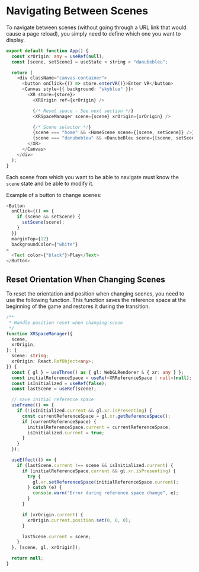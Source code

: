 # Navigating Between Scenes

To navigate between scenes (without going through a URL link that would cause a page reload), you simply need to define which one you want to display.

```typescript
export default function App() {
  const xrOrigin: any = useRef(null);
  const [scene, setScene] = useState < string > "danubebleu";

  return (
    <div className="canvas-container">
      <button onClick={() => store.enterVR()}>Enter VR</button>
      <Canvas style={{ background: "skyblue" }}>
        <XR store={store}>
          <XROrigin ref={xrOrigin} />

          {/* Reset space - See next section */}
          <XRSpaceManager scene={scene} xrOrigin={xrOrigin} />

          {/* Scene selector */}
          {scene === "home" && <HomeScene scene={[scene, setScene]} />}
          {scene === "danubebleu" && <DanubeBleu scene={[scene, setScene]} />}
        </XR>
      </Canvas>
    </div>
  );
}
```

Each scene from which you want to be able to navigate must know the `scene` state and be able to modify it.

Example of a button to change scenes:

```typescript
<Button
  onClick={() => {
    if (scene && setScene) {
      setScene(scene);
    }
  }}
  marginTop={12}
  backgroundColor={"white"}
>
  <Text color={"black"}>Play</Text>
</Button>
```

## Reset Orientation When Changing Scenes

To reset the orientation and position when changing scenes, you need to use the following function. This function saves the reference space at the beginning of the game and restores it during the transition.

```typescript
/**
 * Handle position reset when changing scene
 */
function XRSpaceManager({
  scene,
  xrOrigin,
}: {
  scene: string;
  xrOrigin: React.RefObject<any>;
}) {
  const { gl } = useThree() as { gl: WebGLRenderer & { xr: any } };
  const initialReferenceSpace = useRef<XRReferenceSpace | null>(null);
  const isInitialized = useRef(false);
  const lastScene = useRef(scene);

  // save initial reference space
  useFrame(() => {
    if (!isInitialized.current && gl.xr.isPresenting) {
      const currentReferenceSpace = gl.xr.getReferenceSpace();
      if (currentReferenceSpace) {
        initialReferenceSpace.current = currentReferenceSpace;
        isInitialized.current = true;
      }
    }
  });

  useEffect(() => {
    if (lastScene.current !== scene && isInitialized.current) {
      if (initialReferenceSpace.current && gl.xr.isPresenting) {
        try {
          gl.xr.setReferenceSpace(initialReferenceSpace.current);
        } catch (e) {
          console.warn("Error during reference space change", e);
        }
      }

      if (xrOrigin.current) {
        xrOrigin.current.position.set(0, 0, 0);
      }

      lastScene.current = scene;
    }
  }, [scene, gl, xrOrigin]);

  return null;
}
```
